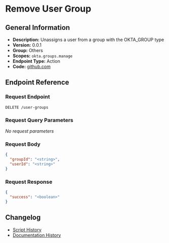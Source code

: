 # Remove User Group

## General Information

- **Description:** Unassigns a user from a group with the OKTA_GROUP type
- **Version:** 0.0.1
- **Group:** Others
- **Scopes:** `okta.groups.manage`
- **Endpoint Type:** Action
- **Code:** [github.com](https://github.com/NangoHQ/integration-templates/tree/main/integrations/okta-preview/actions/remove-user-group.ts)


## Endpoint Reference

### Request Endpoint

`DELETE /user-groups`

### Request Query Parameters

_No request parameters_

### Request Body

```json
{
  "groupId": "<string>",
  "userId": "<string>"
}
```

### Request Response

```json
{
  "success": "<boolean>"
}
```

## Changelog

- [Script History](https://github.com/NangoHQ/integration-templates/commits/main/integrations/okta-preview/actions/remove-user-group.ts)
- [Documentation History](https://github.com/NangoHQ/integration-templates/commits/main/integrations/okta-preview/actions/remove-user-group.md)

<!-- END  GENERATED CONTENT -->


